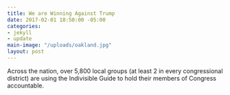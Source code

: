 ```yaml
---
title: We are Winning Against Trump
date: 2017-02-01 18:50:00 -05:00
categories:
- jekyll
- update
main-image: "/uploads/oakland.jpg"
layout: post
---
```


Across the nation, over 5,800 local groups (at least 2 in every congressional district) are using the Indivisible Guide to hold their members of Congress accountable.